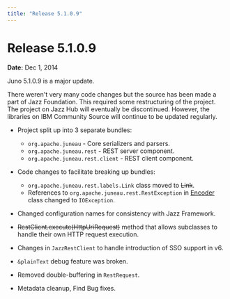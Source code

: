 ```yaml
---
title: "Release 5.1.0.9"
---
```


# Release 5.1.0.9

**Date:** Dec 1, 2014

Juno 5.1.0.9 is a major update.

There weren't very many code changes but the source has been made a part of Jazz Foundation.
This required some restructuring of the project.
The project on Jazz Hub will eventually be discontinued.
However, the libraries on IBM Community Source will continue to be updated regularly.

- Project split up into 3 separate bundles:
  - `org.apache.juneau` - Core serializers and parsers.
  - `org.apache.juneau.rest` - REST server component.
  - `org.apache.juneau.rest.client` - REST client component.

- Code changes to facilitate breaking up bundles:
  - `org.apache.juneau.rest.labels.Link` class moved to  ~~Link~~.
  - References to `org.apache.juneau.rest.RestException` in [Encoder](API_DOCS/org/apache/juneau/encoders/Encoder.html) class changed to `IOException`.

- Changed configuration names for consistency with Jazz Framework.

- ~~RestClient.execute(HttpUriRequest)~~ method that allows subclasses to handle their own HTTP request execution.

- Changes in `JazzRestClient` to handle introduction of SSO support in v6.

- `&plainText` debug feature was broken.

- Removed double-buffering in `RestRequest`.

- Metadata cleanup, Find Bug fixes.